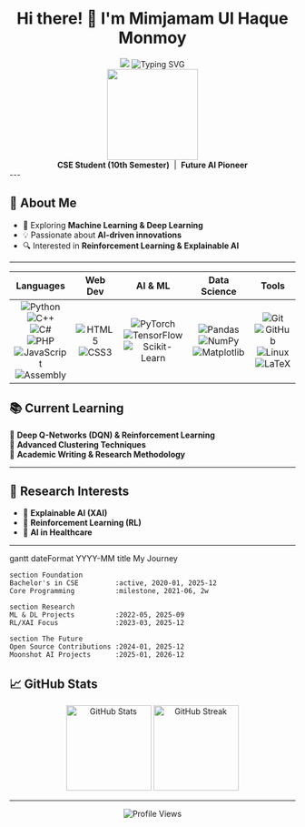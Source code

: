 <h1 align="center">Hi there! 👋 I'm Mimjamam Ul Haque Monmoy</h1>



<div align="center"> <img src="https://capsule-render.vercel.app/api?type=waving&color=0:181818,100:3a8dde&height=180&section=header&text=Mimjamam%20Ul%20Haque%20Monmoy&fontSize=38&fontAlignY=37&desc=AI%20Dreamer%20%7C%20Code%20Innovator&descSize=18" /> <img src="https://readme-typing-svg.demolab.com?font=Fira+Code&pause=700&color=3A8DDE&center=true&vCenter=true&width=500&lines=Hello+World!+I'm+Mimjamam+%F0%9F%91%8B;AI+Enthusiast+%7C+RL+Explorer+%7C+Futurist" alt="Typing SVG" /> </div>

<div align="center"> <img src="https://media.giphy.com/media/SWoSkN6DxTszqIKEqv/giphy.gif" width="160" /> <br> <b>CSE Student (10th Semester)</b> &nbsp;|&nbsp; <b>Future AI Pioneer</b> <br>  </div>
---

## 🚀 About Me  
- 🧠 Exploring **Machine Learning & Deep Learning**  
- 💡 Passionate about **AI-driven innovations**  
- 🔍 Interested in **Reinforcement Learning & Explainable AI**  

---

|                                                                                                                                                                                                                                                                                                                                Languages                                                                                                                                                                                                                                                                                                                                |                                                                                                   Web Dev                                                                                                   |                                                                                                                                                                               AI & ML                                                                                                                                                                              |                                                                                                                                               Data Science                                                                                                                                               |                                                                                                                                                                                                              Tools                                                                                                                                                                                                              |
| :---------------------------------------------------------------------------------------------------------------------------------------------------------------------------------------------------------------------------------------------------------------------------------------------------------------------------------------------------------------------------------------------------------------------------------------------------------------------------------------------------------------------------------------------------------------------------------------------------------------------------------------------------------------------: | :---------------------------------------------------------------------------------------------------------------------------------------------------------------------------------------------------------: | :----------------------------------------------------------------------------------------------------------------------------------------------------------------------------------------------------------------------------------------------------------------------------------------------------------------------------------------------------------------: | :------------------------------------------------------------------------------------------------------------------------------------------------------------------------------------------------------------------------------------------------------------------------------------------------------: | :-----------------------------------------------------------------------------------------------------------------------------------------------------------------------------------------------------------------------------------------------------------------------------------------------------------------------------------------------------------------------------------------------------------------------------: |
| ![Python](https://img.shields.io/badge/Python-3776AB?style=for-the-badge\&logo=python\&logoColor=white) <br> ![C++](https://img.shields.io/badge/C++-00599C?style=for-the-badge\&logo=c%2B%2B\&logoColor=white) <br> ![C#](https://img.shields.io/badge/C%23-239120?style=for-the-badge\&logo=c-sharp\&logoColor=white) <br> ![PHP](https://img.shields.io/badge/PHP-777BB4?style=for-the-badge\&logo=php\&logoColor=white) <br> ![JavaScript](https://img.shields.io/badge/JavaScript-F7DF1E?style=for-the-badge\&logo=javascript\&logoColor=black) <br> ![Assembly](https://img.shields.io/badge/Assembly-6E4C13?style=for-the-badge\&logo=assembly\&logoColor=white) | ![HTML5](https://img.shields.io/badge/HTML5-E34F26?style=for-the-badge\&logo=html5\&logoColor=white) <br> ![CSS3](https://img.shields.io/badge/CSS3-1572B6?style=for-the-badge\&logo=css3\&logoColor=white) | ![PyTorch](https://img.shields.io/badge/PyTorch-EE4C2C?style=for-the-badge\&logo=pytorch\&logoColor=white) <br> ![TensorFlow](https://img.shields.io/badge/TensorFlow-FF6F00?style=for-the-badge\&logo=tensorflow\&logoColor=white) <br> ![Scikit-Learn](https://img.shields.io/badge/Scikit--Learn-F7931E?style=for-the-badge\&logo=scikitlearn\&logoColor=white) | ![Pandas](https://img.shields.io/badge/Pandas-150458?style=for-the-badge\&logo=pandas\&logoColor=white) <br> ![NumPy](https://img.shields.io/badge/NumPy-013243?style=for-the-badge\&logo=numpy\&logoColor=white) <br> ![Matplotlib](https://img.shields.io/badge/Matplotlib-11557C?style=for-the-badge) | ![Git](https://img.shields.io/badge/Git-F05032?style=for-the-badge\&logo=git\&logoColor=white) <br> ![GitHub](https://img.shields.io/badge/GitHub-181717?style=for-the-badge\&logo=github\&logoColor=white) <br> ![Linux](https://img.shields.io/badge/Linux-FCC624?style=for-the-badge\&logo=linux\&logoColor=black) <br> ![LaTeX](https://img.shields.io/badge/LaTeX-008080?style=for-the-badge\&logo=latex\&logoColor=white) |


## 📚 Current Learning  
📌 **Deep Q-Networks (DQN) & Reinforcement Learning**  
📌 **Advanced Clustering Techniques**  
📌 **Academic Writing & Research Methodology**  

---

## 🔬 Research Interests  
- 🧠 **Explainable AI (XAI)**  
- 🎯 **Reinforcement Learning (RL)**  
- 🏥 **AI in Healthcare**  

---
gantt
    dateFormat  YYYY-MM
    title My Journey

    section Foundation
    Bachelor's in CSE         :active, 2020-01, 2025-12
    Core Programming          :milestone, 2021-06, 2w

    section Research
    ML & DL Projects          :2022-05, 2025-09
    RL/XAI Focus              :2023-03, 2025-12

    section The Future
    Open Source Contributions :2024-01, 2025-12
    Moonshot AI Projects      :2025-01, 2026-12

## 📈 GitHub Stats  
<p align="center">
<img src="https://github-readme-stats.vercel.app/api?username=mimjamam&show_icons=true&theme=tokyonight" alt="GitHub Stats" height="150px"> 
<img src="https://github-readme-streak-stats.herokuapp.com/?user=mimjamam&theme=tokyonight" alt="GitHub Streak" height="150px">
</p>

---

<p align="center">
<img src="https://komarev.com/ghpvc/?username=mimjamam&color=blue" alt="Profile Views">  
</p>
